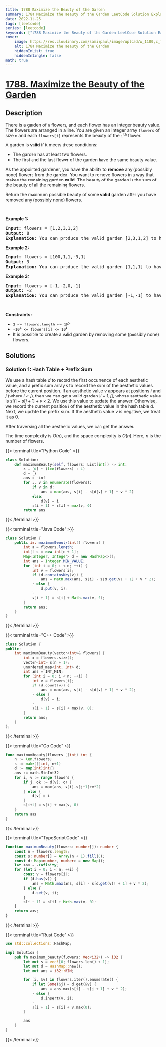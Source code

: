 ```yaml
---
title: 1788 Maximize the Beauty of the Garden
summary: 1788 Maximize the Beauty of the Garden LeetCode Solution Explained
date: 2022-11-25
tags: [leetcode]
series: [leetcode]
keywords: ["1788 Maximize the Beauty of the Garden LeetCode Solution Explained in all languages", "1788 Maximize the Beauty of the Garden", "LeetCode", "leetcode solution in Python3 C++ Java Go PHP Ruby Swift TypeScript Rust C# JavaScript C", "GeeksforGeeks", "InterviewBit", "Coding Ninjas", "HackerRank", "HackerEarth", "CodeChef", "TopCoder", "AlgoExpert", "freeCodeCamp", "Codeforces", "GitHub", "AtCoder", "Samir Paul"]
cover:
    image: https://res.cloudinary.com/samirpaul/image/upload/w_1100,c_fit,co_rgb:FFFFFF,l_text:Arial_75_bold:1788 Maximize the Beauty of the Garden - Solution Explained/problem-solving.webp
    alt: 1788 Maximize the Beauty of the Garden
    hiddenInList: true
    hiddenInSingle: false
math: true
---
```



# [1788. Maximize the Beauty of the Garden](https://leetcode.com/problems/maximize-the-beauty-of-the-garden)


## Description

<p>There is a garden of <code>n</code> flowers, and each flower has an integer beauty value. The flowers are arranged in a line. You are given an integer array <code>flowers</code> of size <code>n</code> and each <code>flowers[i]</code> represents the beauty of the <code>i<sup>th</sup></code> flower.</p>

<p>A garden is <strong>valid</strong> if it meets these conditions:</p>

<ul>
	<li>The garden has at least two flowers.</li>
	<li>The first and the last flower of the garden have the same beauty value.</li>
</ul>

<p>As the appointed gardener, you have the ability to <strong>remove</strong> any (possibly none) flowers from the garden. You want to remove flowers in a way that makes the remaining garden <strong>valid</strong>. The beauty of the garden is the sum of the beauty of all the remaining flowers.</p>

<p>Return the maximum possible beauty of some <strong>valid</strong> garden after you have removed any (possibly none) flowers.</p>

<p>&nbsp;</p>
<p><strong class="example">Example 1:</strong></p>

<pre>
<strong>Input:</strong> flowers = [1,2,3,1,2]
<strong>Output:</strong> 8
<strong>Explanation:</strong> You can produce the valid garden [2,3,1,2] to have a total beauty of 2 + 3 + 1 + 2 = 8.</pre>

<p><strong class="example">Example 2:</strong></p>

<pre>
<strong>Input:</strong> flowers = [100,1,1,-3,1]
<strong>Output:</strong> 3
<strong>Explanation:</strong> You can produce the valid garden [1,1,1] to have a total beauty of 1 + 1 + 1 = 3.
</pre>

<p><strong class="example">Example 3:</strong></p>

<pre>
<strong>Input:</strong> flowers = [-1,-2,0,-1]
<strong>Output:</strong> -2
<strong>Explanation:</strong> You can produce the valid garden [-1,-1] to have a total beauty of -1 + -1 = -2.
</pre>

<p>&nbsp;</p>
<p><strong>Constraints:</strong></p>

<ul>
	<li><code>2 &lt;= flowers.length &lt;= 10<sup>5</sup></code></li>
	<li><code>-10<sup>4</sup> &lt;= flowers[i] &lt;= 10<sup>4</sup></code></li>
	<li>It is possible to create a valid garden by removing some (possibly none) flowers.</li>
</ul>

## Solutions

### Solution 1: Hash Table + Prefix Sum

We use a hash table $d$ to record the first occurrence of each aesthetic value, and a prefix sum array $s$ to record the sum of the aesthetic values before the current position. If an aesthetic value $v$ appears at positions $i$ and $j$ (where $i \lt j$), then we can get a valid garden $[i+1,j]$, whose aesthetic value is $s[i] - s[j + 1] + v \times 2$. We use this value to update the answer. Otherwise, we record the current position $i$ of the aesthetic value in the hash table $d$. Next, we update the prefix sum. If the aesthetic value $v$ is negative, we treat it as $0$.

After traversing all the aesthetic values, we can get the answer.

The time complexity is $O(n)$, and the space complexity is $O(n)$. Here, $n$ is the number of flowers.

<!-- tabs:start -->

{{< terminal title="Python Code" >}}
```python
class Solution:
    def maximumBeauty(self, flowers: List[int]) -> int:
        s = [0] * (len(flowers) + 1)
        d = {}
        ans = -inf
        for i, v in enumerate(flowers):
            if v in d:
                ans = max(ans, s[i] - s[d[v] + 1] + v * 2)
            else:
                d[v] = i
            s[i + 1] = s[i] + max(v, 0)
        return ans
```
{{< /terminal >}}

{{< terminal title="Java Code" >}}
```java
class Solution {
    public int maximumBeauty(int[] flowers) {
        int n = flowers.length;
        int[] s = new int[n + 1];
        Map<Integer, Integer> d = new HashMap<>();
        int ans = Integer.MIN_VALUE;
        for (int i = 0; i < n; ++i) {
            int v = flowers[i];
            if (d.containsKey(v)) {
                ans = Math.max(ans, s[i] - s[d.get(v) + 1] + v * 2);
            } else {
                d.put(v, i);
            }
            s[i + 1] = s[i] + Math.max(v, 0);
        }
        return ans;
    }
}
```
{{< /terminal >}}

{{< terminal title="C++ Code" >}}
```cpp
class Solution {
public:
    int maximumBeauty(vector<int>& flowers) {
        int n = flowers.size();
        vector<int> s(n + 1);
        unordered_map<int, int> d;
        int ans = INT_MIN;
        for (int i = 0; i < n; ++i) {
            int v = flowers[i];
            if (d.count(v)) {
                ans = max(ans, s[i] - s[d[v] + 1] + v * 2);
            } else {
                d[v] = i;
            }
            s[i + 1] = s[i] + max(v, 0);
        }
        return ans;
    }
};
```
{{< /terminal >}}

{{< terminal title="Go Code" >}}
```go
func maximumBeauty(flowers []int) int {
	n := len(flowers)
	s := make([]int, n+1)
	d := map[int]int{}
	ans := math.MinInt32
	for i, v := range flowers {
		if j, ok := d[v]; ok {
			ans = max(ans, s[i]-s[j+1]+v*2)
		} else {
			d[v] = i
		}
		s[i+1] = s[i] + max(v, 0)
	}
	return ans
}
```
{{< /terminal >}}

{{< terminal title="TypeScript Code" >}}
```ts
function maximumBeauty(flowers: number[]): number {
    const n = flowers.length;
    const s: number[] = Array(n + 1).fill(0);
    const d: Map<number, number> = new Map();
    let ans = -Infinity;
    for (let i = 0; i < n; ++i) {
        const v = flowers[i];
        if (d.has(v)) {
            ans = Math.max(ans, s[i] - s[d.get(v)! + 1] + v * 2);
        } else {
            d.set(v, i);
        }
        s[i + 1] = s[i] + Math.max(v, 0);
    }
    return ans;
}
```
{{< /terminal >}}

{{< terminal title="Rust Code" >}}
```rust
use std::collections::HashMap;

impl Solution {
    pub fn maximum_beauty(flowers: Vec<i32>) -> i32 {
        let mut s = vec![0; flowers.len() + 1];
        let mut d = HashMap::new();
        let mut ans = i32::MIN;

        for (i, &v) in flowers.iter().enumerate() {
            if let Some(&j) = d.get(&v) {
                ans = ans.max(s[i] - s[j + 1] + v * 2);
            } else {
                d.insert(v, i);
            }
            s[i + 1] = s[i] + v.max(0);
        }

        ans
    }
}
```
{{< /terminal >}}

<!-- tabs:end -->

<!-- end -->
